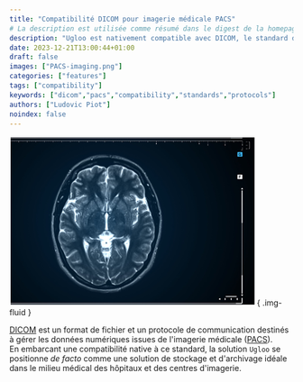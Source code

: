 ```yaml
---
title: "Compatibilité DICOM pour imagerie médicale PACS"
# La description est utilisée comme résumé dans le digest de la homepage
description: "Ugloo est nativement compatible avec DICOM, le standard de l'imagerie médicale."
date: 2023-12-21T13:00:44+01:00
draft: false
images: ["PACS-imaging.png"]
categories: ["features"]
tags: ["compatibility"]
keywords: ["dicom","pacs","compatibility","standards","protocols"]
authors: ["Ludovic Piot"]
noindex: false
---
```


![Imagerie médicale PACS](PACS-imaging.png "Une radio médicale d'un cerveau humain")
{ .img-fluid }

[DICOM](https://fr.wikipedia.org/wiki/Digital_imaging_and_communications_in_medicine) est un format de fichier et un protocole de communication destinés à gérer les données numériques issues de l'imagerie médicale ([PACS](https://fr.wikipedia.org/wiki/Picture_archiving_and_communication_system)).  
En embarcant une compatibilité native à ce standard, la solution `Ugloo` se positionne _de facto_ comme une solution de stockage et d'archivage idéale dans le milieu médical des hôpitaux et des centres d'imagerie.
